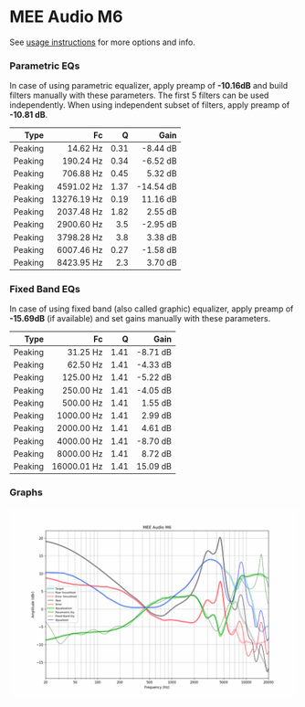 # MEE Audio M6
See [usage instructions](https://github.com/jaakkopasanen/AutoEq#usage) for more options and info.

### Parametric EQs
In case of using parametric equalizer, apply preamp of **-10.16dB** and build filters manually
with these parameters. The first 5 filters can be used independently.
When using independent subset of filters, apply preamp of **-10.81 dB**.

| Type    | Fc          |    Q | Gain      |
|--------:|------------:|-----:|----------:|
| Peaking | 14.62 Hz    | 0.31 | -8.44 dB  |
| Peaking | 190.24 Hz   | 0.34 | -6.52 dB  |
| Peaking | 706.88 Hz   | 0.45 | 5.32 dB   |
| Peaking | 4591.02 Hz  | 1.37 | -14.54 dB |
| Peaking | 13276.19 Hz | 0.19 | 11.16 dB  |
| Peaking | 2037.48 Hz  | 1.82 | 2.55 dB   |
| Peaking | 2900.60 Hz  | 3.5  | -2.95 dB  |
| Peaking | 3798.28 Hz  | 3.8  | 3.38 dB   |
| Peaking | 6007.46 Hz  | 0.27 | -1.58 dB  |
| Peaking | 8423.95 Hz  | 2.3  | 3.70 dB   |

### Fixed Band EQs
In case of using fixed band (also called graphic) equalizer, apply preamp of **-15.69dB**
(if available) and set gains manually with these parameters.

| Type    | Fc          |    Q | Gain     |
|--------:|------------:|-----:|---------:|
| Peaking | 31.25 Hz    | 1.41 | -8.71 dB |
| Peaking | 62.50 Hz    | 1.41 | -4.33 dB |
| Peaking | 125.00 Hz   | 1.41 | -5.22 dB |
| Peaking | 250.00 Hz   | 1.41 | -4.05 dB |
| Peaking | 500.00 Hz   | 1.41 | 1.55 dB  |
| Peaking | 1000.00 Hz  | 1.41 | 2.99 dB  |
| Peaking | 2000.00 Hz  | 1.41 | 4.61 dB  |
| Peaking | 4000.00 Hz  | 1.41 | -8.70 dB |
| Peaking | 8000.00 Hz  | 1.41 | 8.72 dB  |
| Peaking | 16000.01 Hz | 1.41 | 15.09 dB |

### Graphs
![](./MEE%20Audio%20M6.png)